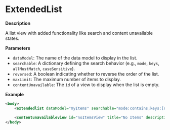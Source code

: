 # ExtendedList

**Description**

A list view with added functionality like search and content unavailable states.

**Parameters**

- `dataModel`: The name of the data model to display in the list.
- `searchable`: A dictionary defining the search behavior (e.g., `mode`, `keys`, `allMustMatch`, `caseSensitive`).
- `reversed`: A boolean indicating whether to reverse the order of the list.
- `maxLimit`: The maximum number of items to display.
- `contentUnavailable`: The `id` of a view to display when the list is empty.

**Example**

```xml
<body>
    <extendedlist dataModel="myItems" searchable="mode:contains;keys:[name]" contentUnavailable="noItemsView"/>

    <contentunavailableview id="noItemsView" title="No Items" description="There are no items to display."/>
</body>
```

